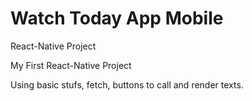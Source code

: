 # Watch Today App Mobile
React-Native Project

My First React-Native Project

Using basic stufs, fetch, buttons to call and render texts.


